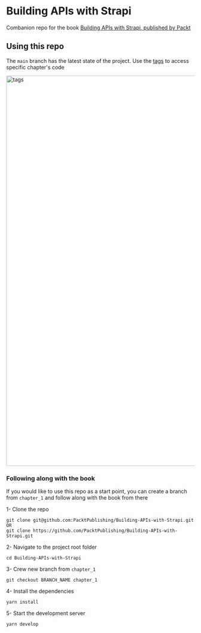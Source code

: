 # Building APIs with Strapi

Combanion repo for the book [Building APIs with Strapi, published by Packt](https://www.packtpub.com/product/building-apis-with-strapi/9781800560635)

## Using this repo

The `main` branch has the latest state of the project. Use the [tags](https://github.com/PacktPublishing/Building-APIs-with-Strapi/tags) to access specific chapter's code

<img width="1044" alt="tags" src="https://user-images.githubusercontent.com/3861725/147523326-1170e96c-832c-405a-ac9b-33bfed2bc1e1.png">

### Following along with the book

If you would like to use this repo as a start point, you can create a branch from `chapter_1` and follow along with the book from there

1- Clone the repo

```shell
git clone git@github.com:PacktPublishing/Building-APIs-with-Strapi.git
OR
git clone https://github.com/PacktPublishing/Building-APIs-with-Strapi.git
```

2- Navigate to the project root folder

```shell
cd Building-APIs-with-Strapi
```

3- Crew new branch from `chapter_1`

```shell
git checkout BRANCH_NAME chapter_1
```

4- Install the dependencies

```shell
yarn install
```

5- Start the development server

```shell
yarn develop
```

